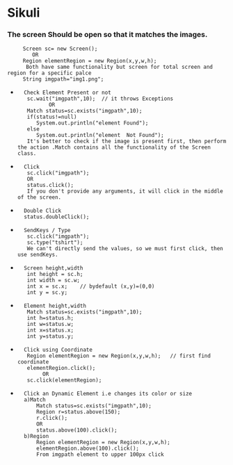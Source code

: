 # Sikuli


### The screen Should be open so that it matches  the images.    
  
		 Screen sc= new Screen();
		  	OR 
		 Region elementRegion = new Region(x,y,w,h);  
		  Both have same functionality but screen for total screen and region for a specific palce
		 String imgpath="img1.png";


*		Check Element Present or not   
		 sc.wait("imgpath",10);  // it throws Exceptions   
				OR   
		 Match status=sc.exists("imgpath",10);  
		 if(status!=null)  
			System.out.println("element Found");   
		 else   
			System.out.println("element  Not Found");
		 It's better to check if the image is present first, then perform the action .Match contains all the functionality of the Screen class.
		 

*		Click   
		 sc.click("imgpath");    
		 OR
		 status.click();  
		 If you don't provide any arguments, it will click in the middle of the screen. 
		 
		 
*		Double Click
		status.doubleClick();
		
		
*		SendKeys / Type   
		 sc.click("imgpath");  
		 sc.type("tshirt");    
		 We can't directly send the values, so we must first click, then use sendKeys.


*		Screen height,width   
		 int height = sc.h;  
		 int width = sc.w;	  
		 int x = sc.x;	  // bydefault (x,y)=(0,0)
		 int y = sc.y;					
			
			
*		Element height,width   
		 Match status=sc.exists("imgpath",10);
		 int h=status.h;
		 int w=status.w;
		 int x=status.x;
		 int y=status.y;
		 
		 
*		Click using Coordinate   
		 Region elementRegion = new Region(x,y,w,h);   // first find coordinate   
		 elementRegion.click();   
			  OR
		 sc.click(elementRegion);
		  
		 
*		Click an Dynamic Element i.e changes its color or size    
		a)Match
			Match status=sc.exists("imgpath",10);  
		 	Region r=status.above(150);  
		 	r.click(); 
		 	OR
		 	status.above(100).click();   
		b)Region   
			Region elementRegion = new Region(x,y,w,h);   
			elementRegion.above(100).click();
		 	From imgpath element to upper 100px click     
			
		 
	
